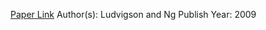 
[Paper Link](http://www.columbia.edu/~sn2294/pub/rfs09.pdf)
Author(s): Ludvigson and Ng
Publish Year: 2009